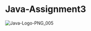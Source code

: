 # Java-Assignment3
![Java-Logo-PNG_005](https://user-images.githubusercontent.com/92563905/208228014-a9a2c35a-0211-45e1-bd37-c63ddfd6a199.png)
